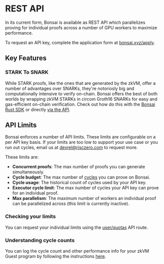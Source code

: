 # REST API

In its current form, Bonsai is available as REST API which parallelizes proving for individual proofs across a number of GPU workers to maximize performance.

To request an API key, complete the application form at [bonsai.xyz/apply](https://bonsai.xyz/apply).

## Key Features

### STARK To SNARK

While STARK proofs, like the ones that are generated by the zkVM, offer a number of advantages over SNARKs, they're notoriosly big and computationally intensive to verify on-chain. Bonsai offers the best of both worlds by wrapping zkVM STARKs in circom Groth16 SNARKs for easy and gas-efficient on-chain verification. Check out how do this with the [Bonsai Rust SDK](https://github.com/risc0/risc0/tree/release-0.19/bonsai/sdk#stark-to-snark) or directly [via the API](https://api.bonsai.xyz/swagger-ui/#/snark/route_snark_create).

## API Limits

Bonsai enforces a number of API limits. These limits are configurable on a per API key basis. If your limits are too low to support your use case or you run out cycles, email us at devrel@risczero.com to request more.

These limits are:

- **Concurrent proofs**: The max number of proofs you can generate simultaneously.
- **Cycle budget**: The max number of [cycles] you can prove on Bonsai.
- **Cycle usage**: The historical count of cycles used by your API key.
- **Executor cycle limit**: The max number of cycles your API key can prove for an individual proof.
- **Max parallelism**: The maximum number of workers an individual proof can be parallelized across (this limit is currently inactive).

### Checking your limits

You can request your individual limits using the [user/quotas](https://api.bonsai.xyz/swagger-ui/#/user/route_user_quota) API route.

### Understanding cycle counts

You can log the cycle count and other performance info for your zkVM Guest program by following the instructions [here](/api/zkvm/quickstart#executor-statistics).

[cycles]: /terminology#clock-cycles
